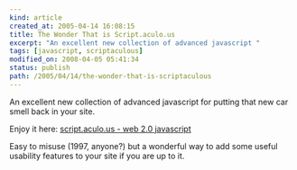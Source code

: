 ```yaml
---
kind: article
created_at: 2005-04-14 16:08:15
title: The Wonder That is Script.aculo.us
excerpt: "An excellent new collection of advanced javascript "
tags: [javascript, scriptaculous]
modified_on: 2008-04-05 05:41:34
status: publish 
path: /2005/04/14/the-wonder-that-is-scriptaculous
---
```


An excellent new collection of advanced javascript for putting that new car smell back in your site. 

Enjoy it here: <a title="script.aculo.us - web 2.0 javascript" href="http://script.aculo.us/">script.aculo.us - web 2.0 javascript</a>

Easy to misuse (1997, anyone?) but a wonderful way to add some useful usability features to your site if you are up to it.
